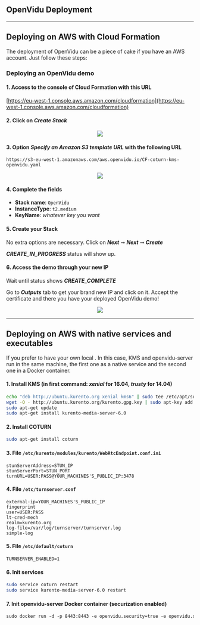 <h2 id="section-title">OpenVidu Deployment</h2>
<hr>

Deploying on AWS with Cloud Formation
------------------
The deployment of OpenVidu can be a piece of cake if you have an AWS account. Just follow these steps:

### Deploying an OpenVidu demo

#### 1. Access to the console of Cloud Formation with this URL

  [https://eu-west-1.console.aws.amazon.com/cloudformation](https://eu-west-1.console.aws.amazon.com/cloudformation)

#### 2. Click on _Create Stack_

  <p align="center">
    <img class="img-responsive" src="https://docs.google.com/uc?id=0B61cQ4sbhmWSb0ttOUNzMkp0ckU">
  </p>

#### 3. Option _Specify an Amazon S3 template URL_ with the following URL

  `https://s3-eu-west-1.amazonaws.com/aws.openvidu.io/CF-coturn-kms-openvidu.yaml`

  <p align="center">
    <img class="img-responsive" src="https://docs.google.com/uc?id=0B61cQ4sbhmWSZE1pVHYxbU5Lb0k">
  </p>

#### 4. Complete the fields

- **Stack name**: `OpenVidu`
- **InstanceType**: `t2.medium`
- **KeyName**: _whatever key you want_

#### 5. Create your Stack

No extra options are necessary. Click on  **_Next_** ➞ **_Next_** ➞ **_Create_**

**_CREATE_IN_PROGRESS_** status will show up.

#### 6. Access the demo through your new IP

Wait until status shows **_CREATE_COMPLETE_**

Go to **_Outputs_** tab to get your brand new IP and click on it. Accept the certificate and there you have your deployed OpenVidu demo!

  <p align="center">
    <img class="img-responsive" src="https://docs.google.com/uc?id=0B61cQ4sbhmWSZDNpdWpTMkw3Mlk">
  </p>

---

Deploying on AWS with native services and executables
------------------
If you prefer to have your own local . In this case, KMS and openvidu-server run in the same machine, the first one as a native service and the second one in a Docker container.

#### 1. Install KMS (in first command: ***xenial*** for 16.04, ***trusty*** for 14.04)
```bash
echo "deb http://ubuntu.kurento.org xenial kms6" | sudo tee /etc/apt/sources.list.d/kurento.list
wget -O - http://ubuntu.kurento.org/kurento.gpg.key | sudo apt-key add -
sudo apt-get update
sudo apt-get install kurento-media-server-6.0
```

#### 2. Install COTURN
```bash
sudo apt-get install coturn
```

#### 3. File `/etc/kurento/modules/kurento/WebRtcEndpoint.conf.ini`
```
stunServerAddress=STUN_IP
stunServerPort=STUN_PORT
turnURL=USER:PASS@YOUR_MACHINES'S_PUBLIC_IP:3478
```

#### 4. File `/etc/turnserver.conf`
```
external-ip=YOUR_MACHINES'S_PUBLIC_IP
fingerprint
user=USER:PASS
lt-cred-mech
realm=kurento.org
log-file=/var/log/turnserver/turnserver.log
simple-log
```

#### 5. File `/etc/default/coturn`
```
TURNSERVER_ENABLED=1
```

#### 6. Init services
```bash
sudo service coturn restart
sudo service kurento-media-server-6.0 restart
```

#### 7. Init openvidu-server Docker container (securization enabled)

```html
sudo docker run -d -p 8443:8443 -e openvidu.security=true -e openvidu.secret=YOUR_SECRET -e kms.uris=[\"ws://YOUR_MACHINE'S_INTERNAL_IP:8888/kurento\"] openvidu/openvidu-server
```


